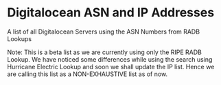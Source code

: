 # Digitalocean ASN and IP Addresses
A list of all Digitalocean Servers using the ASN Numbers from RADB Lookups

Note: This is a beta list as we are currently using only the RIPE RADB Lookup. We have noticed some differences while using the search using Hurricane Electric Lookup and soon we shall update the IP list. Hence we are calling this list as a NON-EXHAUSTIVE list as of now.
